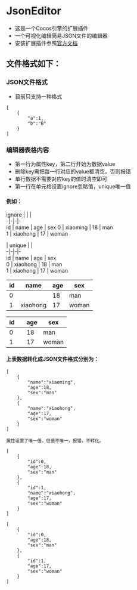 # JsonEditor
- 这是一个Cocos引擎的扩展插件  
- 一个可视化编辑简易JSON文件的编辑器
- 安装扩展插件参照[官方文档](https://docs.cocos.com/creator/manual/zh/extension/install-and-share.html) 
## 文件格式如下：
### JSON文件格式
- 目前只支持一种格式
```
[  
    {  
        "a":1,  
        "b":"B"  
    }  
]  
```
### 编辑器表格内容
- 第一行为属性key，第二行开始为数据value
- 删除key需把每一行对应的value都清空，否则报错
- 单行数据不需要对应key的值时清空即可
- 第一行在单元格设置ignore忽略值，unique唯一值
#### 例如：

ignore |  |  |    
-|-|-|-  
id | name | age | sex 
0 | xiaoming | 18 | man  
1 | xiaohong | 17 | woman  

  | unique |  |    
-|-|-|-  
id | name | age | sex   
0 | xiaohong | 18 | man  
1 | xiaohong | 17 | woman  

id | name | age | sex  
-|-|-|-  
0 |  | 18 | man  
1 | xiaohong | 17 | woman  

id |  | age | sex  
-|-|-|-  
0 |  | 18 | man  
1 |  | 17 | woman  
#### 上表数据转化成JSON文件格式分别为：
```
[  
    {    
        "name":"xiaoming",  
        "age":18,  
        "sex":"man"  
    },  
    {  
        "name":"xiaohong",  
        "age":17,  
        "sex":"woman"  
    }  
]  
```
```
属性设置了唯一值，但值不唯一，报错，不转化。 
```
```
[  
    {  
        "id":0,   
        "age":18,  
        "sex":"man"  
    },  
    {  
        "id":1,  
        "name":"xiaohong",  
        "age":17,  
        "sex":"woman"  
    }  
]  
```
```
[  
    {  
        "id":0,   
        "age":18,  
        "sex":"man"  
    },  
    {  
        "id":1,   
        "age":17,  
        "sex":"woman"  
    }  
]  
```
